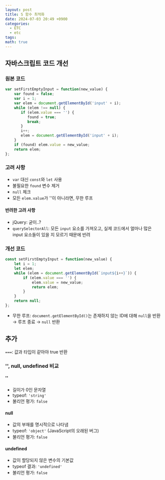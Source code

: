 ```yaml
---
layout: post
title: S 함수 최적화
date: 2024-07-03 20:49 +0900
categories:
  - ETC
  - etc
tags: 
math: true
---
```

## 자바스크립트 코드 개선
### 원본 코드

```javascript
var setFirstEmptyInput = function(new_value) {
	var found = false;
	var i = 1;
	var elem = document.getElementById('input' + i);
	while (elem !== null) {
	   if (elem.value === '') {
		  found = true;
		  break;
	   }
	   i++;
	   elem = document.getElementById('input' + i);
	}
	if (found) elem.value = new_value;
	return elem;
};
```

### 고려 사항
- `var` 대신 `const`와 `let` 사용
- 불필요한 `found` 변수 제거
- `null` 체크
- 모든 `elem.value`가 ''이 아니라면, 무한 루프
#### 반려한 고려 사항
- jQuery: 굳이..?
- `querySelectorAll`:  모든 `input` 요소를 가져오고, 실제 코드에서 얼마나 많은 input 요소들이 있을 지 모르기 때문에 반려

### 개선 코드 

```javascript
const setFirstEmptyInput = function(new_value) {
    let i = 1;
    let elem;
    while (elem = document.getElementById(`input${i++}`)) {
        if (elem.value === '') {
            elem.value = new_value;
            return elem;
        }
    }
    return null;
};
```


- 무한 루프: `document.getElementById()`는 존재하지 않는 ID에 대해 `null`을 반환 → 루프 종료 → `null` 반환



## 추가

`===`: 값과 타입이 같아야 true 반환

### '', null, undefined 비교

#### ''
- 길이가 0인 문자열
- typeof: `'string'`
- 불리언 평가: `false`
#### null
- 값의 부재를 명시적으로 나타냄
- typeof: `'object'` (JavaScript의 오래된 버그)
- 불리언 평가: `false`

#### undefined
- 값이 할당되지 않은 변수의 기본값
- typeof 결과: `'undefined'`
- 불리언 평가: `false`